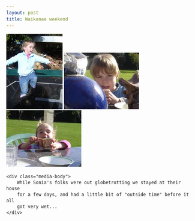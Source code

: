 ```yaml
---
layout: post
title: Waikanae weekend
---
```

<div class="media">
    <img src="/images/content/dsc00696.0.jpg" alt="photo"/>
    <img src="/images/content/dsc00700.jpg" alt="photo"/>
    <img src="/images/content/dsc00701.jpg" alt="photo"/>

    <div class="media-body">
        While Sonia's folks were out globetrotting we stayed at their house
        for a few days, and had a little bit of "outside time" before it all
        got very wet...
    </div>
</div>


